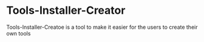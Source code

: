 # Tools-Installer-Creator

Tools-Installer-Creatoe is a tool to make it easier for the users to create their own tools
